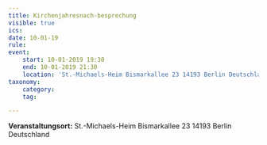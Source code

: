 ```yaml
---
title: Kirchenjahresnach-besprechung
visible: true
ics: 
date: 10-01-19
rule: 
event:
	start: 10-01-2019 19:30
	end: 10-01-2019 21:30
	location: 'St.-Michaels-Heim Bismarkallee 23 14193 Berlin Deutschland'
taxonomy:
	category: 
	tag: 

---
```




**Veranstaltungsort:** St.-Michaels-Heim
Bismarkallee 23
14193 Berlin
Deutschland

